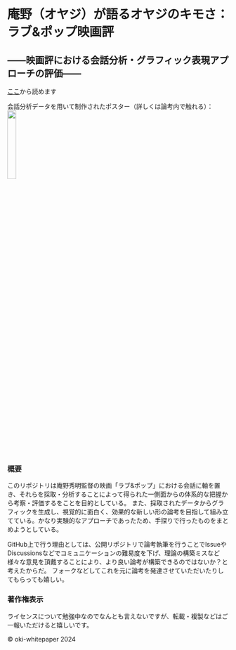 # 庵野（オヤジ）が語るオヤジのキモさ：ラブ&ポップ映画評

## ――映画評における会話分析・グラフィック表現アプローチの評価――

[ここ](https://github.com/wp041/loveandpop-essay/blob/main/%E9%80%B1%E6%9C%AB%E6%89%B9%E8%A9%95%E6%8A%95%E7%A8%BF/%E6%9C%AC%E6%96%87.md)から読めます

会話分析データを用いて制作されたポスター（詳しくは論考内で触れる）：　
<img src="週末批評投稿/ポスター.png" width="20%">


### 概要

このリポジトリは庵野秀明監督の映画「ラブ&ポップ」における会話に軸を置き、それらを採取・分析することによって得られた一側面からの体系的な把握から考察・評価するをことを目的としている。
また、採取されたデータからグラフィックを生成し、視覚的に面白く、効果的な新しい形の論考を目指して組み立てている。かなり実験的なアプローチであったため、手探りで行ったものをまとめようとしている。

GitHub上で行う理由としては、公開リポジトリで論考執筆を行うことでIssueやDiscussionsなどでコミュニケーションの難易度を下げ、理論の構築ミスなど様々な意見を頂戴することにより、より良い論考が構築できるのではないか？と考えたからだ。
フォークなどしてこれを元に論考を発達させていただいたりしてもらっても嬉しい。

### 著作権表示

ライセンスについて勉強中なのでなんとも言えないですが、転載・複製などはご一報いただけると嬉しいです。

© oki-whitepaper 2024
